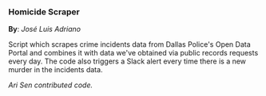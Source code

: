 ### Homicide Scraper
<b>By</b>: <em>José Luis Adriano</em>

Script which scrapes crime incidents data from Dallas Police's Open Data Portal and combines it with data we've obtained via public records requests every day. The code also triggers a Slack alert every time there is a new murder in the incidents data.

<em>Ari Sen contributed code.</em>
